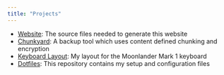```yaml
---
title: "Projects"
---
```


- [Website][website]: The source files needed to generate this website
- [Chunkyard][chunkyard]: A backup tool which uses content defined chunking and
  encryption
- [Keyboard Layout][moonlander]: My layout for the Moonlander Mark 1 keyboard
- [Dotfiles][dotfiles]: This repository contains my setup and configuration
  files

[website]: https://github.com/fwinkelbauer/fwinkelbauer.github.io
[chunkyard]: https://github.com/fwinkelbauer/chunkyard
[moonlander]: https://configure.zsa.io/moonlander/layouts/rXlOQ/latest/0
[dotfiles]: https://github.com/fwinkelbauer/dotfiles
